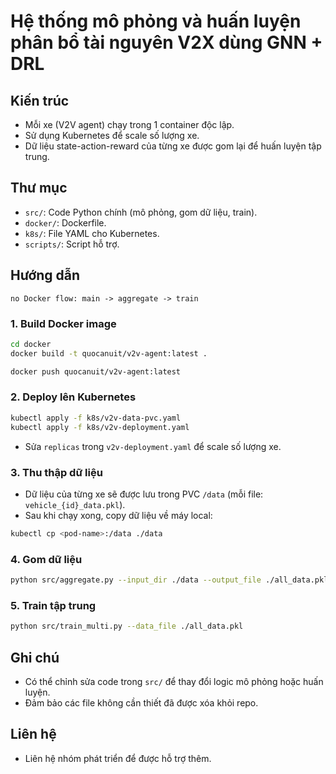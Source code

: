 # Hệ thống mô phỏng và huấn luyện phân bổ tài nguyên V2X dùng GNN + DRL

## Kiến trúc

- Mỗi xe (V2V agent) chạy trong 1 container độc lập.
- Sử dụng Kubernetes để scale số lượng xe.
- Dữ liệu state-action-reward của từng xe được gom lại để huấn luyện tập trung.

## Thư mục

- `src/`: Code Python chính (mô phỏng, gom dữ liệu, train).
- `docker/`: Dockerfile.
- `k8s/`: File YAML cho Kubernetes.
- `scripts/`: Script hỗ trợ.

## Hướng dẫn

```
no Docker flow: main -> aggregate -> train
```


### 1. Build Docker image

```bash
cd docker
docker build -t quocanuit/v2v-agent:latest .

docker push quocanuit/v2v-agent:latest
```

### 2. Deploy lên Kubernetes

```bash
kubectl apply -f k8s/v2v-data-pvc.yaml
kubectl apply -f k8s/v2v-deployment.yaml
```

- Sửa `replicas` trong `v2v-deployment.yaml` để scale số lượng xe.

### 3. Thu thập dữ liệu

- Dữ liệu của từng xe sẽ được lưu trong PVC `/data` (mỗi file: `vehicle_{id}_data.pkl`).
- Sau khi chạy xong, copy dữ liệu về máy local:

```bash
kubectl cp <pod-name>:/data ./data
```

### 4. Gom dữ liệu

```bash
python src/aggregate.py --input_dir ./data --output_file ./all_data.pkl
```

### 5. Train tập trung

```bash
python src/train_multi.py --data_file ./all_data.pkl
```

## Ghi chú

- Có thể chỉnh sửa code trong `src/` để thay đổi logic mô phỏng hoặc huấn luyện.
- Đảm bảo các file không cần thiết đã được xóa khỏi repo.

## Liên hệ

- Liên hệ nhóm phát triển để được hỗ trợ thêm.
